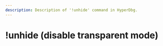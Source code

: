 ```yaml
---
description: Description of '!unhide' command in HyperDbg.
---
```


# !unhide \(disable transparent mode\)

